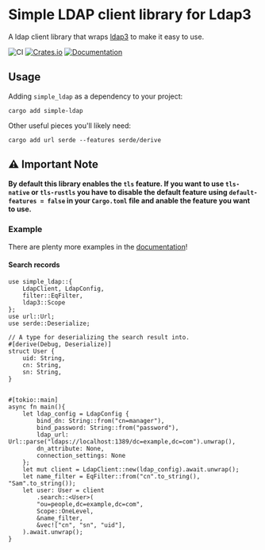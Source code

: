 # Simple LDAP client library for Ldap3

A ldap client library that wraps [ldap3](https://github.com/inejge/ldap3) to make it easy to use.

![CI](https://github.com/keaz/simple-ldap/actions/workflows/ci.yml/badge.svg)
[![Crates.io](https://img.shields.io/crates/v/simple-ldap)](https://crates.io/crates/simple-ldap)
[![Documentation](https://docs.rs/simple-ldap/badge.svg)](https://docs.rs/simple-ldap)

## Usage

Adding `simple_ldap` as a dependency to your project:

```commandline
cargo add simple-ldap
```

Other useful pieces you'll likely need:

```commandline
cargo add url serde --features serde/derive
```

## ⚠️ Important Note

**By default this library enables the `tls` feature. If you want to use `tls-native` or `tls-rustls` you have to disable the default feature using `default-features = false` in your `Cargo.toml` file and anable the feature you want to use.**

### Example

There are plenty more examples in the [documentation](https://docs.rs/simple-ldap)!

#### Search records

```rust,no_run
use simple_ldap::{
    LdapClient, LdapConfig,
    filter::EqFilter,
    ldap3::Scope
};
use url::Url;
use serde::Deserialize;

// A type for deserializing the search result into.
#[derive(Debug, Deserialize)]
struct User {
    uid: String,
    cn: String,
    sn: String,
}


#[tokio::main]
async fn main(){
    let ldap_config = LdapConfig {
        bind_dn: String::from("cn=manager"),
        bind_password: String::from("password"),
        ldap_url: Url::parse("ldaps://localhost:1389/dc=example,dc=com").unwrap(),
        dn_attribute: None,
        connection_settings: None
    };
    let mut client = LdapClient::new(ldap_config).await.unwrap();
    let name_filter = EqFilter::from("cn".to_string(), "Sam".to_string());
    let user: User = client
        .search::<User>(
        "ou=people,dc=example,dc=com",
        Scope::OneLevel,
        &name_filter,
        &vec!["cn", "sn", "uid"],
    ).await.unwrap();
}
````
